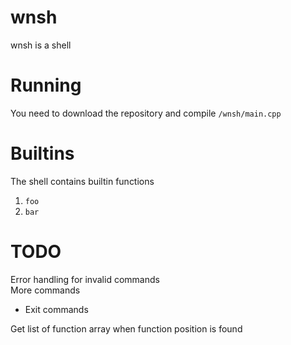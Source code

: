 # wnsh
wnsh is a shell

# Running
You need to download the repository and compile `/wnsh/main.cpp`

# Builtins

The shell contains builtin functions
1. `foo`
2. `bar`

# TODO

Error handling for invalid commands <br>
More commands
  - Exit commands

Get list of function array when function position is found
